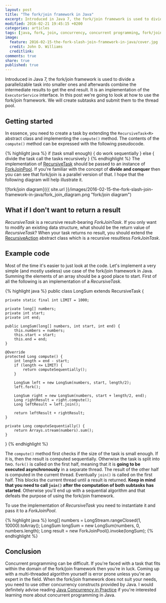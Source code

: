 ```yaml
---
layout: post
title: "The fork/join framework in Java"
excerpt: Introduced in Java 7, the fork/join framework is used to divide a parallelizable task into smaller ones and afterwards combine the intermediate results to get the end result.
modified: 2016-02-21 19:45:15 +0200
categories: articles
tags: [java, fork, join, concurrency, concurrent programming, fork/join]
image:
  feature: 2016-02-15-the-fork-slash-join-framework-in-java/cover.jpg
  credit: John D. Williams
  creditlink:
comments: true
share: true
published: true
---
```


Introduced in Java 7, the fork/join framework is used to divide a parallelizable task into smaller ones and afterwards combine the intermediate results to get the end result. It is an implementation of the `ExecutorService` interface. In this post we're going to look at how to use the fork/join framework. We will create subtasks and submit them to the thread pool.

## Getting started

In essence, you need to create a task by extending the `RecursiveTask<R>` abstract class and implementing the `compute()` method. The contents of the `compute()` method can be expressed with the following pseudocode.

{% highlight java %}
if (task small enough) {
  do work sequentially
}
else {
  divide the task
  call the tasks recursively
}
{% endhighlight %}
The implementation of [RecursiveTask](https://docs.oracle.com/javase/7/docs/api/java/util/concurrent/RecursiveTask.html "RecursiveTask documentation") should be passed to an instance of [ForkJoinPool](https://docs.oracle.com/javase/8/docs/api/java/util/concurrent/ForkJoinPool.html "ForkJoinPool documentation"). If you're familiar with the concept of **divide and conquer** then you can see that fork/join is a parallel version of that. I hope that the following diagram will help illustrate it.

![fork/join diagram]({{ site.url }}/images/2016-02-15-the-fork-slash-join-framework-in-java/fork_join_diagram.png "fork/join diagram")

## What if I don't want to return a result

*RecursiveTask* is a recursive result-bearing *ForkJoinTask*. If you only want to modify an existing data structure, what should be the return value of *RecursiveTask*? When your task returns no result, you should extend the [RecursiveAction](https://docs.oracle.com/javase/8/docs/api/java/util/concurrent/RecursiveAction.html "RecursiveAction documentation") abstract class which is a recursive resultless *ForkJoinTask*.

## Example code

Most of the time it's easier to just look at the code. Let's implement a very simple (and mostly useless) use case of the fork/join framework in Java. Summing the elements of an array should be a good place to start. First of all the following is an implementation of a *RecursiveTask*.

{% highlight java %}
public class LongSum extends RecursiveTask<Long> {

    private static final int LIMIT = 1000;

    private long[] numbers;
    private int start;
    private int end;

    public LongSum(long[] numbers, int start, int end) {
        this.numbers = numbers;
        this.start = start;
        this.end = end;
    }

    @Override
    protected Long compute() {
        int length = end - start;
        if (length <= LIMIT) {
            return computeSequentially();
        }

        LongSum left = new LongSum(numbers, start, length/2);
        left.fork();

        LongSum right = new LongSum(numbers, start + length/2, end);
        Long rightResult = right.compute();
        Long leftResult = left.join();

        return leftResult + rightResult;
    }

    private Long computeSequentially() {
        return Arrays.stream(numbers).sum();
    }
}
{% endhighlight %}

The `compute()` method first checks if the size of the task is small enough. If it is, then the result is computed sequentially. Otherwise the task is split into two. `fork()` is called on the first half, meaning that it is **going to be executed asynchronously** in a separate thread. The result of the other half is computed in the current thread. Eventually `join()` is called on the first half. This blocks the current thread until a result is returned. **Keep in mind that you need to call `join()` after the computation of both subtasks has started**. Otherwise you'll end up with a sequential algorithm and that defeats the purpose of using the fork/join framework.

To use the implementation of *RecursiveTask* you need to instantiate it and pass it to a *ForkJoinPool*.

{% highlight java %}
long[] numbers = LongStream.rangeClosed(1, 10000).toArray();
LongSum longSum = new LongSum(numbers, 0, numbers.length);
Long result = new ForkJoinPool().invoke(longSum);
{% endhighlight %}

## Conclusion

Concurrent programming can be difficult. If you're faced with a task that fits within the domain of the fork/join framework then you're in luck. Coming up with a multi-threaded algorithm yourself is error prone unless you're an expert in the field. When the fork/join framework does not suit your needs, you need to use other concurrency constructs provided by Java. I would definitely advise reading [Java Concurrency in Practice](http://jcip.net/ "Java Concurrency in Practice homepage") if you're interested learning more about concurrent programming in Java.
